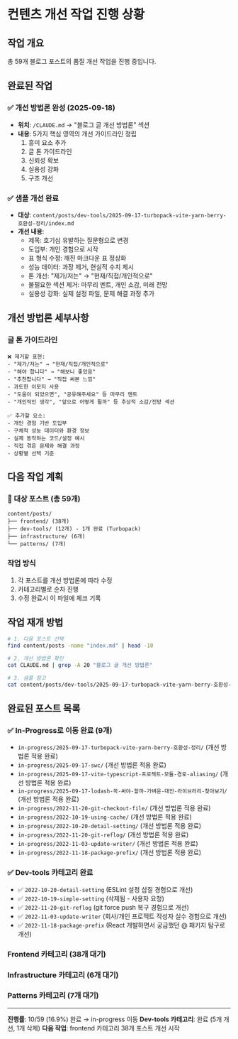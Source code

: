 # 컨텐츠 개선 작업 진행 상황

## 작업 개요

총 59개 블로그 포스트의 품질 개선 작업을 진행 중입니다.

## 완료된 작업

### ✅ 개선 방법론 완성 (2025-09-18)
- **위치**: `/CLAUDE.md` → "블로그 글 개선 방법론" 섹션
- **내용**: 5가지 핵심 영역의 개선 가이드라인 정립
  1. 흥미 요소 추가
  2. 글 톤 가이드라인
  3. 신뢰성 확보
  4. 실용성 강화
  5. 구조 개선

### ✅ 샘플 개선 완료
- **대상**: `content/posts/dev-tools/2025-09-17-turbopack-vite-yarn-berry-호환성-정리/index.md`
- **개선 내용**:
  - 제목: 호기심 유발하는 질문형으로 변경
  - 도입부: 개인 경험으로 시작
  - 표 형식 수정: 깨진 마크다운 표 정상화
  - 성능 데이터: 과장 제거, 현실적 수치 제시
  - 톤 개선: "제가/저는" → "현재/직접/개인적으로"
  - 불필요한 섹션 제거: 마무리 멘트, 개인 소감, 미래 전망
  - 실용성 강화: 실제 설정 파일, 문제 해결 과정 추가

## 개선 방법론 세부사항

### 글 톤 가이드라인
```
❌ 제거할 표현:
- "제가/저는" → "현재/직접/개인적으로"
- "해야 합니다" → "해보니 좋았음"
- "추천합니다" → "직접 써본 느낌"
- 과도한 이모지 사용
- "도움이 되었으면", "공유해주세요" 등 마무리 멘트
- "개인적인 생각", "앞으로 어떻게 될까" 등 추상적 소감/전망 섹션

✅ 추가할 요소:
- 개인 경험 기반 도입부
- 구체적 성능 데이터와 환경 정보
- 실제 동작하는 코드/설정 예시
- 직접 겪은 문제와 해결 과정
- 상황별 선택 기준
```

## 다음 작업 계획

### 🔄 대상 포스트 (총 59개)
```
content/posts/
├── frontend/ (38개)
├── dev-tools/ (12개) - 1개 완료 (Turbopack)
├── infrastructure/ (6개)
└── patterns/ (7개)
```

### 작업 방식
1. 각 포스트를 개선 방법론에 따라 수정
2. 카테고리별로 순차 진행
3. 수정 완료시 이 파일에 체크 기록

## 작업 재개 방법

```bash
# 1. 다음 포스트 선택
find content/posts -name "index.md" | head -10

# 2. 개선 방법론 확인
cat CLAUDE.md | grep -A 20 "블로그 글 개선 방법론"

# 3. 샘플 참고
cat content/posts/dev-tools/2025-09-17-turbopack-vite-yarn-berry-호환성-정리/index.md
```

## 완료된 포스트 목록

### ✅ In-Progress로 이동 완료 (9개)
- `in-progress/2025-09-17-turbopack-vite-yarn-berry-호환성-정리/` (개선 방법론 적용 완료)
- `in-progress/2025-09-17-swc/` (개선 방법론 적용 완료)
- `in-progress/2025-09-17-vite-typescript-프로젝트-모듈-경로-aliasing/` (개선 방법론 적용 완료)
- `in-progress/2025-09-17-lodash-꼭-써야-할까-가벼운-대안-라이브러리-찾아보기/` (개선 방법론 적용 완료)
- `in-progress/2022-11-20-git-checkout-file/` (개선 방법론 적용 완료)
- `in-progress/2022-10-19-using-cache/` (개선 방법론 적용 완료)
- `in-progress/2022-10-20-detail-setting/` (개선 방법론 적용 완료)
- `in-progress/2022-11-20-git-reflog/` (개선 방법론 적용 완료)
- `in-progress/2022-11-03-update-writer/` (개선 방법론 적용 완료)
- `in-progress/2022-11-18-package-prefix/` (개선 방법론 적용 완료)

### ✅ Dev-tools 카테고리 완료
- ✅ `2022-10-20-detail-setting` (ESLint 설정 삽질 경험으로 개선)
- ✅ `2022-10-19-simple-setting` (삭제됨 - 사용자 요청)
- ✅ `2022-11-20-git-reflog` (git force push 복구 경험으로 개선)
- ✅ `2022-11-03-update-writer` (회사/개인 프로젝트 작성자 실수 경험으로 개선)
- ✅ `2022-11-18-package-prefix` (React 개발하면서 궁금했던 @ 패키지 탐구로 개선)

### Frontend 카테고리 (38개 대기)
### Infrastructure 카테고리 (6개 대기)
### Patterns 카테고리 (7개 대기)

---

**진행률**: 10/59 (16.9%) 완료 → in-progress 이동
**Dev-tools 카테고리**: 완료 (5개 개선, 1개 삭제)
**다음 작업**: frontend 카테고리 38개 포스트 개선 시작